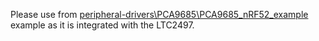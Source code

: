 Please use from [peripheral-drivers\PCA9685\PCA9685_nRF52_example](https://github.com/DuyTrandeLion/peripheral-drivers/tree/master/PCA9685/PCA9685_nRF52_example) example as it is integrated with the LTC2497.